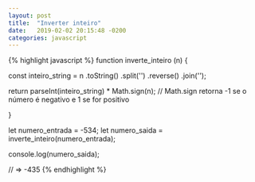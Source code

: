 ```yaml
---
layout: post
title:  "Inverter inteiro"
date:   2019-02-02 20:15:48 -0200
categories: javascript
---
```

{% highlight javascript %}
function inverte_inteiro (n) {

const inteiro_string =  n
                        .toString()
                        .split('')
                        .reverse()
                        .join('');

  return parseInt(inteiro_string) * Math.sign(n); 
  // Math.sign retorna -1 se o número é negativo e 1 se for positivo

}


let numero_entrada = -534;
let numero_saida  = inverte_inteiro(numero_entrada);

console.log(numero_saida);

// => -435
{% endhighlight %}

